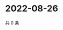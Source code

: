 # 2022-08-26

共 0 条

<!-- BEGIN WEIBO -->
<!-- 最后更新时间 Fri Aug 26 2022 21:34:57 GMT+0800 (China Standard Time) -->

<!-- END WEIBO -->
